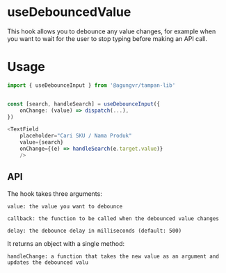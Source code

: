 # useDebouncedValue

This hook allows you to debounce any value changes, for example when you want to wait for the user to stop typing before making an API call.

# Usage

```ts
import { useDebounceInput } from '@agungvr/tampan-lib'


const [search, handleSearch] = useDebounceInput({
    onChange: (value) => dispatch(...),
})

<TextField
    placeholder="Cari SKU / Nama Produk"
    value={search}
    onChange={(e) => handleSearch(e.target.value)}
    />
```

## API

The hook takes three arguments:

    value: the value you want to debounce

    callback: the function to be called when the debounced value changes

    delay: the debounce delay in milliseconds (default: 500)

It returns an object with a single method:

    handleChange: a function that takes the new value as an argument and updates the debounced valu